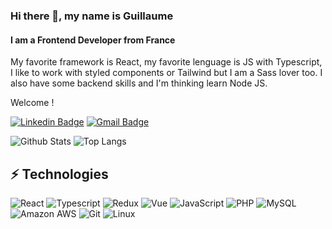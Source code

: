 ### Hi there 👋, my name is Guillaume
#### I am a Frontend Developer from France

My favorite framework is React, my favorite lenguage is JS with Typescript, I like to work with styled components or Tailwind but I am a Sass lover too. I also have some backend skills and I'm thinking learn Node JS. 

Welcome !

[![Linkedin Badge](https://img.shields.io/badge/-GuillaumeDallolmo-blue?style=flat-square&logo=Linkedin&logoColor=white&link=https://www.linkedin.com/in/guillaume-dall-olmo-509aaa1b4/)](https://www.linkedin.com/in/guillaume-dall-olmo-509aaa1b4/)
[![Gmail Badge](https://img.shields.io/badge/-guillaume.dallolmo@gmail.com-c14438?style=flat-square&logo=Gmail&logoColor=white&link=mailto:guillaume.dallolmo@gmail.com)](mailto:guillaume.dallolmo@gmail.com)

![Github Stats](https://github-readme-stats.vercel.app/api?username=Guillaume-da&theme=github_dark&show_icons=true&count_private=true&show_icons=true&hide_border=true&include_all_commits=true)
![Top Langs](https://github-readme-stats.vercel.app/api/top-langs/?username=Guillaume-da&theme=github_dark&hide=TeX&layout=compact&hide_border=true&langs_count=5&card_width=250)

## ⚡ Technologies

![React](https://img.shields.io/badge/-React.js-181717?style=flat-square&logo=react)
![Typescript](https://img.shields.io/badge/-Typescript-181717?style=flat-square&logo=typescript)
![Redux](https://img.shields.io/badge/-Redux-181717?style=flat-square&logo=redux)
![Vue](https://img.shields.io/badge/-Vue.js-181717?style=flat-square&logo=vue.js)
![JavaScript](https://img.shields.io/badge/-JavaScript-181717?style=flat-square&logo=javascript)
![PHP](https://img.shields.io/badge/-PHP-181717?style=flat-square&logo=php)
![MySQL](https://img.shields.io/badge/-MySQL-181717?style=flat-square&logo=mysql)
![Amazon AWS](https://img.shields.io/badge/Amazon%20AWS-181717?style=flat-square&logo=amazon-aws)
![Git](https://img.shields.io/badge/-Git-181717?style=flat-square&logo=git)
![Linux](https://img.shields.io/badge/-Linux-181717?style=flat-square&logo=linux)

